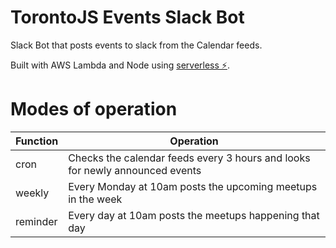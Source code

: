 # TorontoJS Events Slack Bot
Slack Bot that posts events to slack from the Calendar feeds.

Built with AWS Lambda and Node using [serverless ⚡️](https://serverless.com/framework/docs/). 

# Modes of operation
Function | Operation
------------ | -------------
cron | Checks the calendar feeds every 3 hours and looks for newly announced events
weekly | Every Monday at 10am posts the upcoming meetups in the week
reminder | Every day at 10am posts the meetups happening that day
